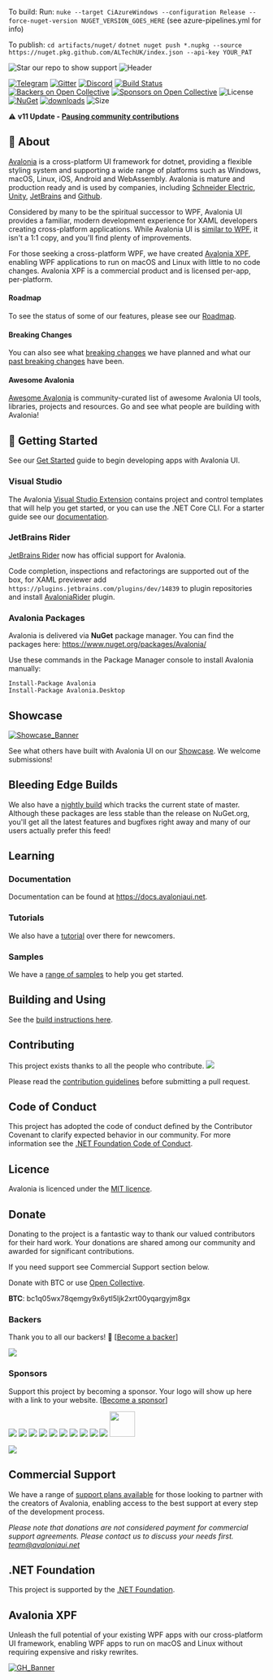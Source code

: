 To build:
Run: `nuke --target CiAzureWindows --configuration Release --force-nuget-version NUGET_VERSION_GOES_HERE` (see azure-pipelines.yml for info)

To publish:
`cd artifacts/nuget/`
`dotnet nuget push *.nupkg --source https://nuget.pkg.github.com/ALTechUK/index.json --api-key YOUR_PAT`


![Star our repo to show support](https://user-images.githubusercontent.com/552074/235945895-1b896994-a0b6-4e7c-a522-c5688c4ec1b9.png)
![Header](https://user-images.githubusercontent.com/552074/235865745-2a8e7274-4f66-4f77-8f05-feeb76e7d478.png)

[![Telegram](https://raw.githubusercontent.com/Patrolavia/telegram-badge/master/chat.svg)](https://t.me/Avalonia)
[![Gitter](https://badges.gitter.im/Join%20Chat.svg)](https://gitter.im/AvaloniaUI/Avalonia?utm_campaign=pr-badge&utm_content=badge&utm_medium=badge&utm_source=badge) [![Discord](https://img.shields.io/badge/discord-join%20chat-46BC99)]( https://aka.ms/dotnet-discord) [![Build Status](https://dev.azure.com/AvaloniaUI/AvaloniaUI/_apis/build/status/AvaloniaUI.Avalonia)](https://dev.azure.com/AvaloniaUI/AvaloniaUI/_build/latest?definitionId=4) [![Backers on Open Collective](https://opencollective.com/Avalonia/backers/badge.svg)](#backers) [![Sponsors on Open Collective](https://opencollective.com/Avalonia/sponsors/badge.svg)](#sponsors) ![License](https://img.shields.io/github/license/avaloniaui/avalonia.svg)
<br />
[![NuGet](https://img.shields.io/nuget/v/Avalonia.svg)](https://www.nuget.org/packages/Avalonia) [![downloads](https://img.shields.io/nuget/dt/avalonia)](https://www.nuget.org/packages/Avalonia)  ![Size](https://img.shields.io/github/repo-size/avaloniaui/avalonia.svg) 

⚠️ **v11 Update - [Pausing community contributions](https://github.com/AvaloniaUI/Avalonia/discussions/10599)**

## 📖 About 

[Avalonia](https://avaloniaui.net) is a cross-platform UI framework for dotnet, providing a flexible styling system and supporting a wide range of platforms such as Windows, macOS, Linux, iOS, Android and WebAssembly. Avalonia is mature and production ready and is used by companies, including [Schneider Electric](https://avaloniaui.net/showcase#se), [Unity](https://avaloniaui.net/showcase#unity), [JetBrains](https://avaloniaui.net/showcase#rider) and [Github](https://avaloniaui.net/showcase#github).

Considered by many to be the spiritual successor to WPF, Avalonia UI provides a familiar, modern development experience for XAML developers creating cross-platform applications. While Avalonia UI is [similar to WPF](https://docs.avaloniaui.net/misc/wpf), it isn't a 1:1 copy, and you'll find plenty of improvements. 

For those seeking a cross-platform WPF, we have created [Avalonia XPF](https://avaloniaui.net/xpf), enabling WPF applications to run on macOS and Linux with little to no code changes. Avalonia XPF is a commercial product and is licensed per-app, per-platform. 

#### Roadmap
To see the status of some of our features, please see our [Roadmap](https://github.com/AvaloniaUI/Avalonia/issues/2239). 

#### Breaking Changes
You can also see what [breaking changes](https://github.com/AvaloniaUI/Avalonia/issues/3538) we have planned and what our [past breaking changes](https://github.com/AvaloniaUI/Avalonia/wiki/Breaking-Changes) have been. 

#### Awesome Avalonia
[Awesome Avalonia](https://github.com/AvaloniaCommunity/awesome-avalonia) is community-curated list of awesome Avalonia UI tools, libraries, projects and resources. Go and see what people are building with Avalonia!

## 🚀 Getting Started

See our [Get Started](https://avaloniaui.net/GettingStarted) guide to begin developing apps with Avalonia UI. 

### Visual Studio 
The Avalonia [Visual Studio Extension](https://marketplace.visualstudio.com/items?itemName=AvaloniaTeam.AvaloniaforVisualStudio) contains project and control templates that will help you get started, or you can use the .NET Core CLI. For a starter guide see our [documentation](https://docs.avaloniaui.net/docs/getting-started).

### JetBrains Rider
[JetBrains Rider](https://www.jetbrains.com/rider/whatsnew/?mkt_tok=eyJpIjoiTURBNU1HSmhNV0kwTUdFMiIsInQiOiJtNnU2VEc1TlNLa1ZRVkROYmdZYVpYREJsaU1qdUhmS3dxSzRHczdYWHl0RVlTNDMwSFwvNUs3VENTNVM0bVcyNFdaRmVYZzVWTTF1N3VrQWNGTkJreEhlam1hMlB4UVVWcHBGM1dNOUxoXC95YnRQdGgyUXl1YmZCM3h3d3BVWWdBIn0%3D#avalonia-support) now has official support for Avalonia.

Code completion, inspections and refactorings are supported out of the box, for XAML previewer add `https://plugins.jetbrains.com/plugins/dev/14839` to plugin repositories and install [AvaloniaRider](https://github.com/ForNeVeR/AvaloniaRider) plugin.

### Avalonia Packages
Avalonia is delivered via <b>NuGet</b> package manager. You can find the packages here: https://www.nuget.org/packages/Avalonia/

Use these commands in the Package Manager console to install Avalonia manually:
```
Install-Package Avalonia
Install-Package Avalonia.Desktop
```

## Showcase
[![Showcase_Banner](https://user-images.githubusercontent.com/552074/235946124-bf6fda52-0c9f-4730-868b-0de957e5b97b.png)](https://avaloniaui.net/showcase)



See what others have built with Avalonia UI on our [Showcase](https://avaloniaui.net/Showcase). We welcome submissions! 

## Bleeding Edge Builds

We also have a [nightly build](https://github.com/AvaloniaUI/Avalonia/wiki/Using-nightly-build-feed) which tracks the current state of master. Although these packages are less stable than the release on NuGet.org, you'll get all the latest features and bugfixes right away and many of our users actually prefer this feed!

## Learning

### Documentation 
Documentation can be found at https://docs.avaloniaui.net. 

### Tutorials 
We also have a [tutorial](https://docs.avaloniaui.net/docs/getting-started/programming-with-avalonia) over there for newcomers.

### Samples
We have a [range of samples](https://github.com/AvaloniaUI/Avalonia.Samples) to help you get started.

## Building and Using

See the [build instructions here](Documentation/build.md).

## Contributing

This project exists thanks to all the people who contribute.
<a href="https://github.com/AvaloniaUI/Avalonia/graphs/contributors"><img src="https://opencollective.com/Avalonia/contributors.svg?width=890&button=false" /></a>

Please read the [contribution guidelines](CONTRIBUTING.md) before submitting a pull request.

## Code of Conduct

This project has adopted the code of conduct defined by the Contributor Covenant to clarify expected behavior in our community.
For more information see the [.NET Foundation Code of Conduct](https://dotnetfoundation.org/code-of-conduct). 

## Licence

Avalonia is licenced under the [MIT licence](licence.md).

## Donate

Donating to the project is a fantastic way to thank our valued contributors for their hard work. Your donations are shared among our community and awarded for significant contributions.  

If you need support see Commercial Support section below.

Donate with BTC or use [Open Collective](https://opencollective.com/avalonia).

**BTC**: bc1q05wx78qemgy9x6ytl5ljk2xrt00yqargyjm8gx

### Backers

Thank you to all our backers! 🙏 [[Become a backer](https://opencollective.com/Avalonia#backer)]

<a href="https://opencollective.com/Avalonia#backers" target="_blank"><img src="https://opencollective.com/Avalonia/backers.svg?width=890"></a>

### Sponsors

Support this project by becoming a sponsor. Your logo will show up here with a link to your website. [[Become a sponsor](https://opencollective.com/Avalonia#sponsor)]

<a href="https://opencollective.com/Avalonia/sponsor/0/website" target="_blank"><img src="https://opencollective.com/Avalonia/sponsor/0/avatar.svg"></a>
<a href="https://opencollective.com/Avalonia/sponsor/1/website" target="_blank"><img src="https://opencollective.com/Avalonia/sponsor/1/avatar.svg"></a>
<a href="https://opencollective.com/Avalonia/sponsor/2/website" target="_blank"><img src="https://opencollective.com/Avalonia/sponsor/2/avatar.svg"></a>
<a href="https://opencollective.com/Avalonia/sponsor/3/website" target="_blank"><img src="https://opencollective.com/Avalonia/sponsor/3/avatar.svg"></a>
<a href="https://opencollective.com/Avalonia/sponsor/4/website" target="_blank"><img src="https://opencollective.com/Avalonia/sponsor/4/avatar.svg"></a>
<a href="https://opencollective.com/Avalonia/sponsor/5/website" target="_blank"><img src="https://opencollective.com/Avalonia/sponsor/5/avatar.svg"></a>
<a href="https://opencollective.com/Avalonia/sponsor/6/website" target="_blank"><img src="https://opencollective.com/Avalonia/sponsor/6/avatar.svg"></a>
<a href="https://opencollective.com/Avalonia/sponsor/7/website" target="_blank"><img src="https://opencollective.com/Avalonia/sponsor/7/avatar.svg"></a>
<a href="https://opencollective.com/Avalonia/sponsor/8/website" target="_blank"><img src="https://opencollective.com/Avalonia/sponsor/8/avatar.svg"></a>
<a href="https://opencollective.com/Avalonia/sponsor/9/website" target="_blank"><img src="https://opencollective.com/Avalonia/sponsor/9/avatar.svg"></a>
<a href="https://baseheadinc.com/" target="_blank"><img height="50" src="https://baseheadinc.com/wp-content/uploads/2020/09/BH-Logo-for-Site-Header-New.png"></a>

<a href="https://aws.amazon.com/developer/language/net/" target="_blank"><img src="https://github.com/AvaloniaUI/Avalonia/assets/552074/7771d8b9-ef84-4503-9889-033a87d2c852"></a>

## Commercial Support 

We have a range of [support plans available](https://avaloniaui.net/support) for those looking to partner with the creators of Avalonia, enabling access to the best support at every step of the development process.

*Please note that donations are not considered payment for commercial support agreements. Please contact us to discuss your needs first. [team@avaloniaui.net](mailto://team@avaloniaui.net)*
## .NET Foundation

This project is supported by the [.NET Foundation](https://dotnetfoundation.org).

## Avalonia XPF
Unleash the full potential of your existing WPF apps with our cross-platform UI framework, enabling WPF apps to run on macOS and Linux without requiring expensive and risky rewrites.

[![GH_Banner](https://user-images.githubusercontent.com/552074/218457976-92e76834-9e22-4e35-acfa-aa50281bc0f9.png)](https://avaloniaui.net/xpf)
